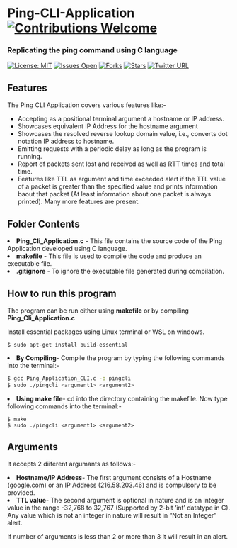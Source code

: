 # Ping-CLI-Application  <a href="../../issues"><img alt="Contributions Welcome" src="https://img.shields.io/badge/contributions-welcome-blue??style=flat"></a>
### Replicating the ping command using C language  
[![License: MIT](https://img.shields.io/badge/License-MIT-orange.svg)](https://opensource.org/licenses/MIT)
<a href="../../issues"><img alt="Issues Open" src="https://img.shields.io/github/issues/prankshaw/Beware-web-scraper?color=pink"></a>
<a href="../../issues"><img alt="Forks" src="https://img.shields.io/github/forks/prankshaw/Beware-web-scraper?color=purple"></a>
<a href="../../issues"><img alt="Stars" src="https://img.shields.io/github/stars/prankshaw/Beware-web-scraper?color=yellow"></a>
[![Twitter URL](https://img.shields.io/twitter/url/https/twitter.com/fold_left.svg?style=social&label=Follow%20%40mepranjal31)](https://twitter.com/mepranjal31)


## Features

The Ping CLI Application covers various features like:- 
<ul>
<li> Accepting as a positional terminal argument a hostname or IP address. </li>
<li> Showcases equivalent IP Address for the hostname argument
<li> Showcases the resolved reverse lookup domain value, i.e., converts dot notation IP address to hostname.
<li> Emitting requests with a periodic delay as long as the program is running.
<li> Report of packets sent lost and received as well as RTT times and total time.
<li> Features like TTL as argument and time exceeded alert if the TTL value of a packet is greater than the specified value and prints information baout that packet (At least information about one packet is always printed). Many more features are present.
</ul>

## Folder Contents

<li><b>Ping_Cli_Application.c</b> - This file contains the source code of the Ping Application developed using C language.
<li><b>makefile</b> - This file is used to compile the code and produce an executable file.
<li><b>.gitignore</b> - To ignore the executable file generated during compilation.

## How to run this program
The program can be run either using <b>makefile</b> or by compiling <b>Ping_Cli_Application.c</b> 

Install essential packages using Linux terminal or WSL on windows.

```
$ sudo apt-get install build-essential
```

<li><b>By Compiling</b>- Compile the program by typing the following commands into the terminal:-

``` Bash
$ gcc Ping_Application_CLI.c -o pingcli 
$ sudo ./pingcli <argument1> <argument2> 
```

<li><b>Using make file</b>- cd into the directory containing the makefile. Now type following commands into the terminal:-

```
$ make
$ sudo ./pingcli <argument1> <argument2>
```

## Arguments 
It accepts 2 diiferent argumants as follows:-

<li><b> Hostname/IP Address</b>- The first argument consists of a Hostname (google.com) or an IP Address (216.58.203.46) and is compulsory to be provided.
<li><b> TTL value</b>- The second argument is optional in nature and is an integer value in the range -32,768 to 32,767 (Supported by 2-bit ‘int’ datatype in C). Any value which is not an integer in nature will result in “Not an Integer” alert.

If number of arguments is less than 2 or more than 3 it will result in an alert.

